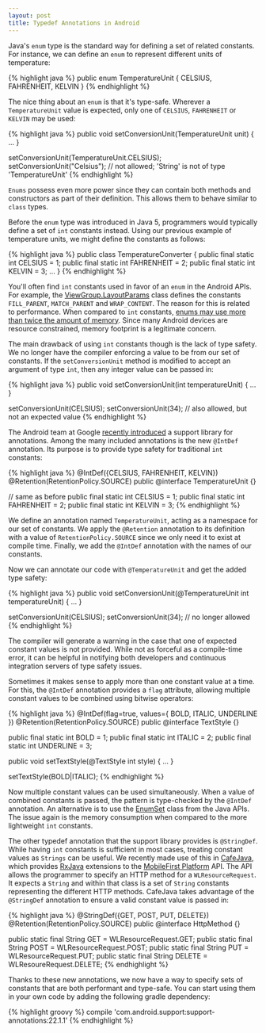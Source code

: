 ```yaml
---
layout: post
title: Typedef Annotations in Android
---
```


Java's `enum` type is the standard way for defining a set of related constants. For instance, we can define an `enum` to represent different units of temperature:

{% highlight java %}
public enum TemperatureUnit {
    CELSIUS, FAHRENHEIT, KELVIN
}
{% endhighlight %}

The nice thing about an `enum` is that it's type-safe. Wherever a `TemperatureUnit` value is expected, only one of `CELSIUS`, `FAHRENHEIT` or `KELVIN` may be used:

{% highlight java %}
public void setConversionUnit(TemperatureUnit unit) { ... }

setConversionUnit(TemperatureUnit.CELSIUS);
setConversionUnit("Celsius"); // not allowed; 'String' is not of type 'TemperatureUnit'
{% endhighlight %}

`Enums` possess even more power since they can contain both methods and constructors as part of their definition. This allows them to behave similar to `class` types.

Before the `enum` type was introduced in Java 5, programmers would typically define a set of `int` constants instead. Using our previous example of temperature units, we might define the constants as follows:

{% highlight java %}
public class TemperatureConverter {
    public final static int CELSIUS = 1;
    public final static int FAHRENHEIT = 2;
    public final static int KELVIN = 3;
    ...
}
{% endhighlight %}

You'll often find `int` constants used in favor of an `enum` in the Android APIs. For example, the [ViewGroup.LayoutParams](http://developer.android.com/reference/android/view/ViewGroup.LayoutParams.html) class defines the constants `FILL_PARENT`, `MATCH_PARENT` and `WRAP_CONTENT`. The reason for this is related to performance. When compared to `int` constants, [enums may use more than twice the amount of memory](https://developer.android.com/training/articles/memory.html#Overhead). Since many Android devices are resource constrained, memory footprint is a legitimate concern.

The main drawback of using `int` constants though is the lack of type safety. We no longer have the compiler enforcing a value to be from our set of constants. If the `setConversionUnit` method is modified to accept an argument of type `int`, then any integer value can be passed in:

{% highlight java %}
public void setConversionUnit(int temperatureUnit) { ... }

setConversionUnit(CELSIUS);
setConversionUnit(34); // also allowed, but not an expected value
{% endhighlight %}

The Android team at Google [recently introduced](http://tools.android.com/tech-docs/support-annotations) a support library for annotations. Among the many included annotations is the new `@IntDef` annotation. Its purpose is to provide type safety for traditional `int` constants:

{% highlight java %}
@IntDef({CELSIUS, FAHRENHEIT, KELVIN})
@Retention(RetentionPolicy.SOURCE)
public @interface TemperatureUnit {}

// same as before
public final static int CELSIUS = 1;
public final static int FAHRENHEIT = 2;
public final static int KELVIN = 3;
{% endhighlight %}

We define an annotation named `TemperatureUnit`, acting as a namespace for our set of constants. We apply the `@Retention` annotation to its definition with a value of `RetentionPolicy.SOURCE` since we only need it to exist at compile time. Finally, we add the `@IntDef` annotation with the names of our constants.

Now we can annotate our code with `@TemperatureUnit` and get the added type safety:

{% highlight java %}
public void setConversionUnit(@TemperatureUnit int temperatureUnit) { ... }

setConversionUnit(CELSIUS);
setConversionUnit(34); // no longer allowed
{% endhighlight %}

The compiler will generate a warning in the case that one of expected constant values is not provided. While not as forceful as a compile-time error, it can be helpful in notifying both developers and continuous integration servers of type safety issues.

Sometimes it makes sense to apply more than one constant value at a time. For this, the `@IntDef` annotation provides a `flag` attribute, allowing multiple constant values to be combined using bitwise operators:

{% highlight java %}
@IntDef(flag=true, values={
    BOLD, ITALIC, UNDERLINE
})
@Retention(RetentionPolicy.SOURCE)
public @interface TextStyle {}

public final static int BOLD = 1;
public final static int ITALIC = 2;
public final static int UNDERLINE = 3;

public void setTextStyle(@TextStyle int style) { ... }

setTextStyle(BOLD|ITALIC);
{% endhighlight %}

Now multiple constant values can be used simultaneously. When a value of combined constants is passed, the pattern is type-checked by the `@IntDef` annotation. An alternative is to use the [EnumSet](https://docs.oracle.com/javase/8/docs/api/java/util/EnumSet.html) class from the Java APIs. The issue again is the memory consumption when compared to the more lightweight `int` constants.

The other typedef annotation that the support library provides is `@StringDef`. While having `int` constants is sufficient in most cases, treating constant values as `Strings` can be useful. We recently made use of this in [CafeJava](https://github.com/IBM-MIL/CafeJava), which provides [RxJava](https://github.com/ReactiveX/RxJava) extensions to the [MobileFirst Platform](http://www-03.ibm.com/software/products/en/mobilefirstplatform) API. The API allows the programmer to specify an HTTP method for a `WLResourceRequest`. It expects a `String` and within that class is a set of `String` constants representing the different HTTP methods. CafeJava takes advantage of the `@StringDef` annotation to ensure a valid constant value is passed in:

{% highlight java %}
@StringDef({GET, POST, PUT, DELETE})
@Retention(RetentionPolicy.SOURCE)
public @interface HttpMethod {}

public static final String GET = WLResourceRequest.GET;
public static final String POST = WLResourceRequest.POST;
public static final String PUT = WLResourceRequest.PUT;
public static final String DELETE = WLResoureRequest.DELETE;
{% endhighlight %}

Thanks to these new annotations, we now have a way to specify sets of constants that are both performant and type-safe. You can start using them in your own code by adding the following gradle dependency:

{% highlight groovy %}
compile 'com.android.support:support-annotations:22.1.1'
{% endhighlight %}
